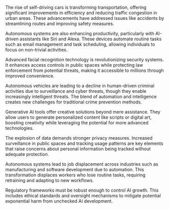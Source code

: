 The rise of self-driving cars is transforming transportation, offering significant improvements in efficiency and reducing traffic congestion in urban areas. These advancements have addressed issues like accidents by streamlining routes and improving safety measures.

Autonomous systems are also enhancing productivity, particularly with AI-driven assistants like Siri and Alexa. These devices automate routine tasks such as email management and task scheduling, allowing individuals to focus on non-trivial activities.

Advanced facial recognition technology is revolutionizing security systems. It enhances access controls in public spaces while protecting law enforcement from potential threats, making it accessible to millions through improved convenience.

Autonomous vehicles are leading to a decline in human-driven criminal activities due to surveillance and cyber threats, though they enable increasingly intelligent threats. The blend of automation and intelligence creates new challenges for traditional crime prevention methods.

Generative AI tools offer creative solutions beyond mere assistance. They allow users to generate personalized content like scripts or digital art, boosting creativity while leveraging the potential for more advanced technologies.

The explosion of data demands stronger privacy measures. Increased surveillance in public spaces and tracking usage patterns are key elements that raise concerns about personal information being tracked without adequate protection.

Autonomous systems lead to job displacement across industries such as manufacturing and software development due to automation. This transformation displaces workers who lose routine tasks, requiring retraining and adapting to new workflows.

Regulatory frameworks must be robust enough to control AI growth. This includes ethical standards and oversight mechanisms to mitigate potential exponential harm from unchecked AI development.